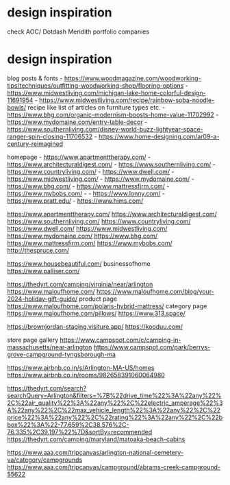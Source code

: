 
design inspiration 
===
check AOC/ Dotdash Meridith portfolio companies

design inspiration 
===
blog posts & fonts 
	- https://www.woodmagazine.com/woodworking-tips/techniques/outfitting-woodworking-shop/flooring-options
	- https://www.midwestliving.com/michigan-lake-home-colorful-design-11691954
	- https://www.midwestliving.com/recipe/rainbow-soba-noodle-bowls/ recipe like list of articles on furniture types etc. 
	- https://www.bhg.com/organic-modernism-boosts-home-value-11702992
	- https://www.mydomaine.com/entry-table-decor
	- https://www.southernliving.com/disney-world-buzz-lightyear-space-ranger-spin-closing-11706532
	- https://www.home-designing.com/ar09-a-century-reimagined

	
homepage 
	- https://www.apartmenttherapy.com/
	- https://www.architecturaldigest.com/
	- https://www.southernliving.com/
	- https://www.countryliving.com/
	- https://www.dwell.com/
	- https://www.midwestliving.com/
	- https://www.mydomaine.com/
	- https://www.bhg.com/
	- https://www.mattressfirm.com/
	- https://www.mybobs.com/
	-
	- https://www.lonny.com/
	- https://www.pratt.edu/
	- https://www.hims.com/





https://www.apartmenttherapy.com/
https://www.architecturaldigest.com/
https://www.southernliving.com/
https://www.countryliving.com/
https://www.dwell.com/
https://www.midwestliving.com/
https://www.mydomaine.com/
https://www.bhg.com/
https://www.mattressfirm.com/
https://www.mybobs.com/
http://thespruce.com/




https://www.housebeautiful.com/
businessofhome
https://www.palliser.com/

https://thedyrt.com/camping/virginia/near/arlington
https://www.maloufhome.com/
https://www.maloufhome.com/blog/your-2024-holiday-gift-guide/
product page 
https://www.maloufhome.com/polaris-hybrid-mattress/
category page 
https://www.maloufhome.com/pillows/
https://www.313.space/

https://brownjordan-staging.visiture.app/
https://kooduu.com/





store page gallery 
https://www.campspot.com/c/camping-in-massachusetts/near-arlington
https://www.campspot.com/park/berrys-grove-campground-tyngsborough-ma

https://www.airbnb.co.in/s/Arlington-MA-US/homes
https://www.airbnb.co.in/rooms/982658391060064980


https://thedyrt.com/search?searchQuery=Arlington&filters=%7B%22drive_time%22%3A%22any%22%2C%22air_quality%22%3A%22any%22%2C%22electric_amperage%22%3A%22any%22%2C%22max_vehicle_length%22%3A%22any%22%2C%22price%22%3A%22any%22%2C%22rating%22%3A%22any%22%2C%22bbox%22%3A%22-77.659%2C38.576%2C-76.335%2C39.197%22%7D&sortBy=recommended
https://thedyrt.com/camping/maryland/matoaka-beach-cabins


https://www.aaa.com/tripcanvas/arlington-national-cemetery-va/category/campgrounds
https://www.aaa.com/tripcanvas/campground/abrams-creek-campground-55622

